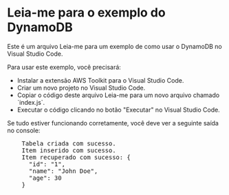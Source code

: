 
<html>
<head>
</head>
<body>
  <h1>Leia-me para o exemplo do DynamoDB</h1>
  <p>Este é um arquivo Leia-me para um exemplo de como usar o DynamoDB no Visual Studio Code.</p>
  <p>Para usar este exemplo, você precisará:</p>
  <ul>
    <li>Instalar a extensão AWS Toolkit para o Visual Studio Code.</li>
    <li>Criar um novo projeto no Visual Studio Code.</li>
    <li>Copiar o código deste arquivo Leia-me para um novo arquivo chamado `index.js`.</li>
    <li>Executar o código clicando no botão "Executar" no Visual Studio Code.</li>
  </ul>
  <p>Se tudo estiver funcionando corretamente, você deve ver a seguinte saída no console:</p>
  <pre>
    Tabela criada com sucesso.
    Item inserido com sucesso.
    Item recuperado com sucesso: {
      "id": "1",
      "name": "John Doe",
      "age": 30
    }
  </pre>
</body>
</html>
